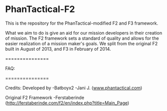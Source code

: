 PhanTactical-F2
===============

This is the repository for the PhanTactical-modified F2 and F3 framework.

What we aim to do is give an aid for our mission developers in their creation of mission. The F2 framework sets a standard of quality and allows for the easier realization of a mission maker's goals. We split from the original F2 built in August of 2013, and F3 in February of 2014. 

===============

FAQ:





















===============

Credits:
Developed by
   -Batboyx2
   -Jani J. (www.phantactical.com)

Original F2 Framework
   -Ferstaberinde (http://ferstaberinde.com/f2/en/index.php?title=Main_Page)
